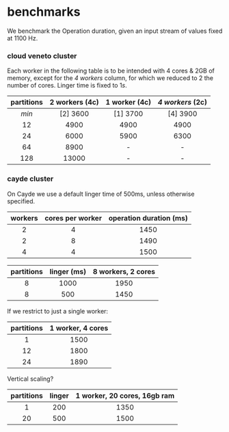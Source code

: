 # benchmarks

We benchmark the Operation duration, given an input stream of values fixed at 1100 Hz.

### cloud veneto cluster

Each worker in the following table is to be intended with 4 cores & 2GB of memory, except for the *4 workers* column, for which we reduced to 2 the number of cores. Linger time is fixed to $1 s$.

| **partitions** | 2 workers (4c) | 1 worker (4c) | *4 workers* (2c) |
|    :---:   |  :---:     | :---:       | :---:       |
|    *min*   |\[2\] 3600  |\[1\] 3700 |\[4\] 3900 |
|     12     |  4900      | 4900      | 4900      |
|     24     |  6000      | 5900      | 6300      |
|     64     |  8900      |  -        | -         |
|    128     | 13000      |  -        | -         |

### cayde cluster

On Cayde we use a default linger time of 500ms, unless otherwise specified.

| **workers** | **cores per worker** | operation duration (ms) |
|  :---:  |  :---:      | :---:       |
|    2    | 4 |  1450 |
|    2    | 8 |  1490 |
|    4    | 4 |  1500 |

| partitions | **linger** (ms) | 8 workers, 2 cores | 
|    :---:   |  :---:   | :---:      | 
|     8      |  1000  | 1950     |
|     8      |   500  | 1450     |

If we restrict to just a single worker:

| **partitions** | 1 worker, 4 cores | 
|    :---:   |  :---:      | 
|     1      | 1500      |
|     12     | 1800      |
|     24     | 1890      |

Vertical scaling?

| **partitions** | linger | 1 worker, 20 cores, 16gb ram | 
|    :---:   |  :---:      |:---:      |
|      1     |  200   | 1350      |
|     20     | 500    | 1500      | 
